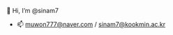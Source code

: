 👋 Hi, I’m @sinam7
- 📫 muwon777@naver.com / sinam7@kookmin.ac.kr

<!---
sinam7/sinam7 is a ✨ special ✨ repository because its `README.md` (this file) appears on your GitHub profile.
You can click the Preview link to take a look at your changes.
--->
